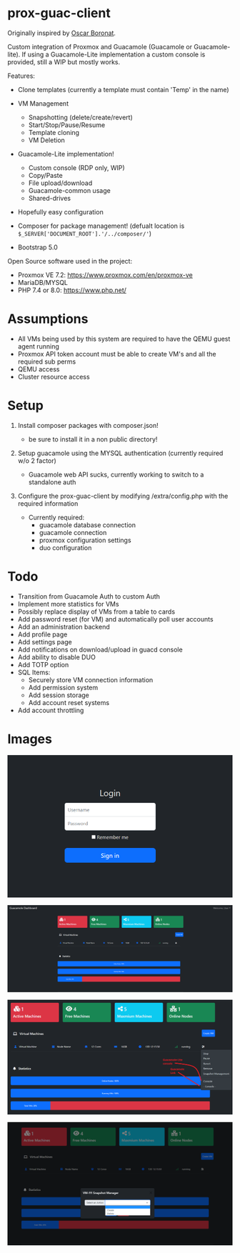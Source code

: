 # prox-guac-client

Originally inspired by [Oscar Boronat](https://github.com/osc3b/proxmox-guacamole-client).

Custom integration of Proxmox and Guacamole (Guacamole or Guacamole-lite). If using a Guacamole-Lite implementation a custom console is provided, still a WIP but mostly works.

Features: 

- Clone templates (currently a template must contain 'Temp' in the name)
- VM Management
  - Snapshotting (delete/create/revert)
  - Start/Stop/Pause/Resume
  - Template cloning 
  - VM Deletion

- Guacamole-Lite implementation!
  - Custom console (RDP only, WIP)
  - Copy/Paste
  - File upload/download
  - Guacamole-common usage
  - Shared-drives

- Hopefully easy configuration
- Composer for package management! (defualt location is ```$_SERVER['DOCUMENT_ROOT'].'/../composer/'```)
- Bootstrap 5.0

Open Source software used in the project:
- Proxmox VE 7.2: https://www.proxmox.com/en/proxmox-ve
- MariaDB/MYSQL
- PHP 7.4 or 8.0: https://www.php.net/

# Assumptions
- All VMs being used by this system are required to have the QEMU guest agent running
- Proxmox API token account must be able to create VM's and all the required sub perms
- QEMU access
- Cluster resource access


# Setup

1. Install composer packages with composer.json!
   - be sure to install it in a non public directory!

2. Setup guacamole using the MYSQL authentication (currently required w/o 2 factor)
   - Guacamole web API sucks, currently working to switch to a standalone auth

3. Configure the prox-guac-client by modifying /extra/config.php with the required information
   - Currently required: 
     - guacamole database connection
     - guacamole connection 
     - proxmox configuration settings
     - duo configuration
     
# Todo

- Transition from Guacamole Auth to custom Auth
- Implement more statistics for VMs
- Possibly replace display of VMs from a table to cards
- Add password reset (for VM) and automatically poll user accounts 
- Add an administration backend
- Add profile page
- Add settings page
- Add notifications on download/upload in guacd console
- Add ability to disable DUO
- Add TOTP option
- SQL Items: 
  - Securely store VM connection information
  - Add permission system 
  - Add session storage
  - Add account reset systems
- Add account throttling

# Images

![Login Page](/images/login.png)

![Dashboard](/images/dashboard.PNG)

![VM Management](/images/vm_man.png)

![Snapshot Management](/images/snapman.png)